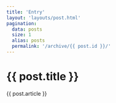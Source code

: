 ```yaml
---
title: 'Entry'
layout: 'layouts/post.html'
pagination:
  data: posts
  size: 1
  alias: posts
  permalink: '/archive/{{ post.id }}/'
---
```


# {{ post.title }}

{{ post.article }}